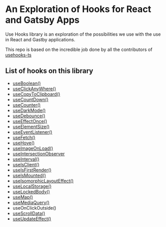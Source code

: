 <br>
<h1> An Exploration of Hooks for React and Gatsby Apps  </h1>

Use Hooks library is an exploration of the possibilities we use with the use in React and Gastby applications.

This repo is based on the incredible job done by all the contributors of [usehooks-ts](https://github.com/juliencrn/usehooks-ts)
<br>

## List of hooks on this library

- [useBoolean()](https://github.com/vdquijadaenau/Hook-Exploration/tree/main/src/hooks/useBoolean)
- [useClickAnyWhere()](https://github.com/vdquijadaenau/Hook-Exploration/tree/main/src/hooks/useClickAnyWhere)
- [useCopyToClipboard()](https://github.com/vdquijadaenau/Hook-Exploration/tree/main/src/hooks/useCopyToClipboard)
- [useCountDown()](https://github.com/vdquijadaenau/Hook-Exploration/tree/main/src/hooks/useCountdown)
- [useCounter()](https://github.com/vdquijadaenau/Hook-Exploration/tree/main/src/hooks/useCounter)
- [useDarkMode()](https://github.com/vdquijadaenau/Hook-Exploration/tree/main/src/hooks/useDarkMode)
- [useDebounce()](https://github.com/vdquijadaenau/Hook-Exploration/tree/main/src/hooks/useDebounce)
- [useEffectOnce()](https://github.com/vdquijadaenau/Hook-Exploration/tree/main/src/hooks/useEffectOnce)
- [useElementSize()](https://github.com/vdquijadaenau/Hook-Exploration/tree/main/src/hooks/useElementSize)
- [useEventListener()](https://github.com/vdquijadaenau/Hook-Exploration/tree/main/src/hooks/useEventListener)
- [useFetch()](https://github.com/vdquijadaenau/Hook-Exploration/tree/main/src/hooks/useFetch)
- [useHove()](https://github.com/vdquijadaenau/Hook-Exploration/tree/main/src/hooks/useHover)
- [useImageOnLoad()](https://github.com/vdquijadaenau/Hook-Exploration/tree/main/src/hooks/useImageOnLoad)
- [useIntersectionObserver](https://github.com/vdquijadaenau/Hook-Exploration/tree/main/src/hooks/useIntersectionObserver)
- [useInterval()](https://github.com/vdquijadaenau/Hook-Exploration/tree/main/src/hooks/useInterval)
- [useIsClient()](https://github.com/vdquijadaenau/Hook-Exploration/tree/main/src/hooks/useIsClient)
- [useIsFirstRender()](https://github.com/vdquijadaenau/Hook-Exploration/tree/main/src/hooks/useIsFirstRender)
- [useIsMounted()](https://github.com/vdquijadaenau/Hook-Exploration/tree/main/src/hooks/useIsMounted)
- [useIsomorphicLayoutEffect()](https://github.com/vdquijadaenau/Hook-Exploration/tree/main/src/hooks/useIsomorphicLayoutEffect)
- [useLocalStorage()](https://github.com/vdquijadaenau/Hook-Exploration/tree/main/src/hooks/useLocalStorage)
- [useLockedBody()](https://github.com/vdquijadaenau/Hook-Exploration/tree/main/src/hooks/useLockedBody)
- [useMap()](https://github.com/vdquijadaenau/Hook-Exploration/tree/main/src/hooks/useMap)
- [useMediaQuery()](https://github.com/vdquijadaenau/Hook-Exploration/tree/main/src/hooks/useMediaQuery)
- useOnClickOutside()
- [useScrollData()](https://github.com/vdquijadaenau/Hook-Exploration/tree/main/src/hooks/useScrollData)
- [useUpdateEffect()](https://github.com/vdquijadaenau/Hook-Exploration/tree/main/src/hooks/useUpdateEffect)
